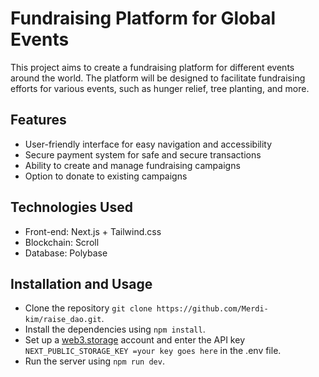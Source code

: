 # Fundraising Platform for Global Events
This project aims to create a fundraising platform for different events around the world. The platform will be designed to facilitate fundraising efforts for various events, such as hunger relief, tree planting, and more.

## Features
- User-friendly interface for easy navigation and accessibility
- Secure payment system for safe and secure transactions
- Ability to create and manage fundraising campaigns
- Option to donate to existing campaigns

## Technologies Used
- Front-end: Next.js + Tailwind.css
- Blockchain: Scroll
- Database: Polybase

## Installation and Usage
- Clone the repository `git clone https://github.com/Merdi-kim/raise_dao.git`.
- Install the dependencies using `npm install`.
- Set up a [web3.storage]('https://web3.storage/') account and enter the API key `NEXT_PUBLIC_STORAGE_KEY =your key goes here` in the .env file.
- Run the server using `npm run dev`.

